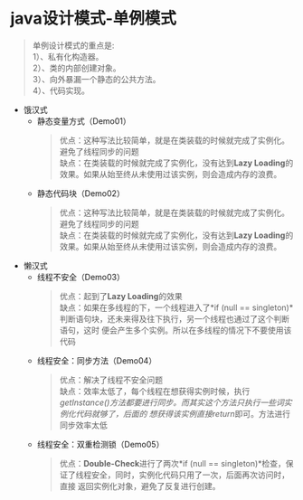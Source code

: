 # java设计模式-单例模式
> 单例设计模式的重点是: <br>
> 1）、私有化构造器。<br>
> 2）、类的内部创建对象。<br>
> 3）、向外暴漏一个静态的公共方法。<br>
> 4）、代码实现。
* 饿汉式
  * 静态变量方式（Demo01）
    >优点：这种写法比较简单，就是在类装载的时候就完成了实例化。避免了线程同步的问题<br>
     缺点：在类装载的时候就完成了实例化，没有达到**Lazy Loading**的效果。如果从始至终从未使用过该实例，则会造成内存的浪费。
  * 静态代码块（Demo02）
    >优点：这种写法比较简单，就是在类装载的时候就完成了实例化。避免了线程同步的问题<br>
    缺点：在类装载的时候就完成了实例化，没有达到**Lazy Loading**的效果。如果从始至终从未使用过该实例，则会造成内存的浪费。
* 懒汉式
  * 线程不安全（Demo03）
    >优点：起到了**Lazy Loading**的效果<br>
    缺点：如果在多线程的下，一个线程进入了*if (null == singleton)*判断语句块，还未来得及往下执行，另一个线程也通过了这个判断语句，这时
    便会产生多个实例。所以在多线程的情况下不要使用该代码
  * 线程安全：同步方法（Demo04）
    >优点：解决了线程不安全问题<br>
    缺点：效率太低了，每个线程在想获得实例时候，执行*getInstance()*方法都要进行同步。而其实这个方法只执行一些词实例化代码就够了，后面的
    想获得该实例直接*return*即可。方法进行同步效率太低
  * 线程安全：双重检测锁（Demo05）
    >优点：**Double-Check**进行了两次*if (null == singleton)*检查，保证了线程安全，同时，实例化代码只用了一次，后面再次访问时，直接
    返回实例化对象，避免了反复进行创建。